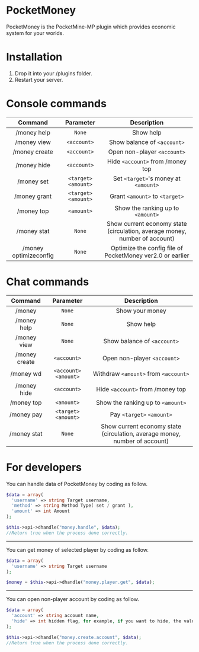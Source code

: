 # PocketMoney

PocketMoney is the PocketMine-MP plugin which provides economic system for your worlds.

# Installation
1.  Drop it into your /plugins folder.
2.  Restart your server.

# Console commands

| Command | Parameter | Description |
| :-----: | :-------: | :---------: |
| /money help | `None` | Show help |
| /money view | `<account>` | Show balance of `<account>` |
| /money create | `<account>` | Open non-player `<account>` |
| /money hide | `<account>` | Hide `<account>` from /money top |
| /money set | `<target>` `<amount>` | Set `<target>`'s money at `<amount>` |
| /money grant | `<target>` `<amount>` | Grant `<amount>` to `<target>` |
| /money top | `<amount>` | Show the ranking up to `<amount>` |
| /money stat | `None` | Show current economy state (circulation, average money, number of account) |
| /money optimizeconfig | `None` | Optimize the config file of PocketMoney ver2.0 or earlier |

# Chat commands

| Command | Parameter | Description |
| :-----: | :-------: | :---------: |
| /money | `None` | Show your money |
| /money help | `None` | Show help |
| /money view | `None` | Show balance of `<account>` |
| /money create | `<account>` | Open non-player `<account>` |
| /money wd | `<account>` `<amount>` | Withdraw `<amount>` from `<account>` |
| /money hide | `<account>` | Hide `<account>` from /money top |
| /money top | `<amount>` | Show the ranking up to `<amount>` |
| /money pay | `<target>` `<amount>` | Pay `<target>` `<amount>` |
| /money stat | `None` | Show current economy state (circulation, average money, number of account) |

# For developers

You can handle data of PocketMoney by coding as follow.

```php
$data = array(
  'username' => string Target username,
  'method' => string Method Type( set / grant ),
  'amount' => int Amount
);

$this->api->dhandle("money.handle", $data);
//Return true when the process done correctly.
```

----

You can get money of selected player by coding as follow.

```php
$data = array(
  'username' => string Target username
);

$money = $this->api->dhandle("money.player.get", $data);
```

----

You can open non-player account by coding as follow.

```php
$data = array(
  'account' => string account name,
  'hide' => int hidden flag, for example, if you want to hide, the value is 1. If not, the value is 0;
);

$this->api->dhandle("money.create.account", $data);
//Return true when the process done correctly.
```




